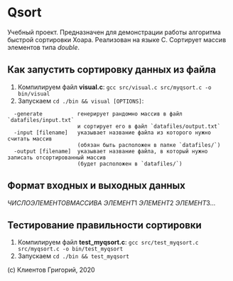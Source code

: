 # Qsort

Учебный проект. Предназначен для демонстрации работы алгоритма быстрой сортировки Хоара. Реализован на языке C. 
Сортирует массив элементов типа *double*.

## Как запустить сортировку данных из файла

1. Компилируем файл **visual.c**: `gcc src/visual.c src/myqsort.c -o bin/visual`
2. Запускаем `cd ./bin && visual [OPTIONS]`: 
```
  -generate           генерирует рандомно массив в файл `datafiles/input.txt`
                      и сортирует его в файл `datafiles/output.txt`
  -input [filename]   указывает название файла из которого нужно считать массив
                      (обязан быть расположен в папке `datafiles/`)
  -output [filename]  указывает название файла, в который нужно записать отсортированный массив
                      (будет расположен в `datafiles/`)
```

## Формат входных и выходных данных

$ЧИСЛО ЭЛЕМЕНТОВ МАССИВА$ $ЭЛЕМЕНТ 1$ $ЭЛЕМЕНТ 2$ $ЭЛЕМЕНТ 3$...

## Тестирование правильности сортировки

1. Компилируем файл **test_myqsort.c**: `gcc src/test_myqsort.c src/myqsort.c -o bin/test_myqsort`
2. Запускаем `cd ./bin && test_myqsort`



(c) Клиентов Григорий, 2020
